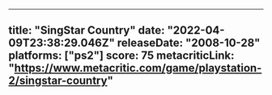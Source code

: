 
---
title: "SingStar Country"
date: "2022-04-09T23:38:29.046Z"
releaseDate: "2008-10-28"
platforms: ["ps2"]
score: 75
metacriticLink: "https://www.metacritic.com/game/playstation-2/singstar-country"
---
